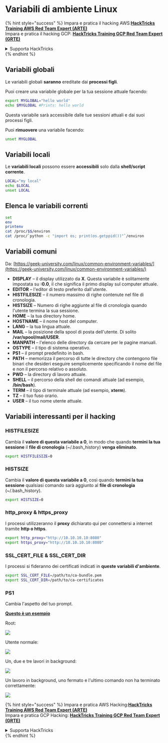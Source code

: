 # Variabili di ambiente Linux

{% hint style="success" %}
Impara e pratica il hacking AWS:<img src="/.gitbook/assets/arte.png" alt="" data-size="line">[**HackTricks Training AWS Red Team Expert (ARTE)**](https://training.hacktricks.xyz/courses/arte)<img src="/.gitbook/assets/arte.png" alt="" data-size="line">\
Impara e pratica il hacking GCP: <img src="/.gitbook/assets/grte.png" alt="" data-size="line">[**HackTricks Training GCP Red Team Expert (GRTE)**<img src="/.gitbook/assets/grte.png" alt="" data-size="line">](https://training.hacktricks.xyz/courses/grte)

<details>

<summary>Supporta HackTricks</summary>

* Controlla i [**piani di abbonamento**](https://github.com/sponsors/carlospolop)!
* **Unisciti al** 💬 [**gruppo Discord**](https://discord.gg/hRep4RUj7f) o al [**gruppo telegram**](https://t.me/peass) o **seguici** su **Twitter** 🐦 [**@hacktricks\_live**](https://twitter.com/hacktricks\_live)**.**
* **Condividi trucchi di hacking inviando PR ai** [**HackTricks**](https://github.com/carlospolop/hacktricks) e [**HackTricks Cloud**](https://github.com/carlospolop/hacktricks-cloud) repos su github.

</details>
{% endhint %}

## Variabili globali

Le variabili globali **saranno** ereditate dai **processi figli**.

Puoi creare una variabile globale per la tua sessione attuale facendo:
```bash
export MYGLOBAL="hello world"
echo $MYGLOBAL #Prints: hello world
```
Questa variabile sarà accessibile dalle tue sessioni attuali e dai suoi processi figli.

Puoi **rimuovere** una variabile facendo:
```bash
unset MYGLOBAL
```
## Variabili locali

Le **variabili locali** possono essere **accessibili** solo dalla **shell/script corrente**.
```bash
LOCAL="my local"
echo $LOCAL
unset LOCAL
```
## Elenca le variabili correnti
```bash
set
env
printenv
cat /proc/$$/environ
cat /proc/`python -c "import os; print(os.getppid())"`/environ
```
## Variabili comuni

Da: [https://geek-university.com/linux/common-environment-variables/](https://geek-university.com/linux/common-environment-variables/)

* **DISPLAY** – il display utilizzato da **X**. Questa variabile è solitamente impostata su **:0.0**, il che significa il primo display sul computer attuale.
* **EDITOR** – l'editor di testo preferito dall'utente.
* **HISTFILESIZE** – il numero massimo di righe contenute nel file di cronologia.
* **HISTSIZE** – Numero di righe aggiunte al file di cronologia quando l'utente termina la sua sessione.
* **HOME** – la tua directory home.
* **HOSTNAME** – il nome host del computer.
* **LANG** – la tua lingua attuale.
* **MAIL** – la posizione della spool di posta dell'utente. Di solito **/var/spool/mail/USER**.
* **MANPATH** – l'elenco delle directory da cercare per le pagine manuali.
* **OSTYPE** – il tipo di sistema operativo.
* **PS1** – il prompt predefinito in bash.
* **PATH** – memorizza il percorso di tutte le directory che contengono file binari che desideri eseguire semplicemente specificando il nome del file e non il percorso relativo o assoluto.
* **PWD** – la directory di lavoro attuale.
* **SHELL** – il percorso della shell dei comandi attuale (ad esempio, **/bin/bash**).
* **TERM** – il tipo di terminale attuale (ad esempio, **xterm**).
* **TZ** – il tuo fuso orario.
* **USER** – il tuo nome utente attuale.

## Variabili interessanti per il hacking

### **HISTFILESIZE**

Cambia il **valore di questa variabile a 0**, in modo che quando **termini la tua sessione** il **file di cronologia** (\~/.bash\_history) **venga eliminato**.
```bash
export HISTFILESIZE=0
```
### **HISTSIZE**

Cambia il **valore di questa variabile a 0**, così quando **termini la tua sessione** qualsiasi comando sarà aggiunto al **file di cronologia** (\~/.bash\_history).
```bash
export HISTSIZE=0
```
### http\_proxy & https\_proxy

I processi utilizzeranno il **proxy** dichiarato qui per connettersi a internet tramite **http o https**.
```bash
export http_proxy="http://10.10.10.10:8080"
export https_proxy="http://10.10.10.10:8080"
```
### SSL\_CERT\_FILE & SSL\_CERT\_DIR

I processi si fideranno dei certificati indicati in **queste variabili d'ambiente**.
```bash
export SSL_CERT_FILE=/path/to/ca-bundle.pem
export SSL_CERT_DIR=/path/to/ca-certificates
```
### PS1

Cambia l'aspetto del tuo prompt.

[**Questo è un esempio**](https://gist.github.com/carlospolop/43f7cd50f3deea972439af3222b68808)

Root:

![](<../.gitbook/assets/image (897).png>)

Utente normale:

![](<../.gitbook/assets/image (740).png>)

Un, due e tre lavori in background:

![](<../.gitbook/assets/image (145).png>)

Un lavoro in background, uno fermato e l'ultimo comando non ha terminato correttamente:

![](<../.gitbook/assets/image (715).png>)


{% hint style="success" %}
Impara e pratica AWS Hacking:<img src="/.gitbook/assets/arte.png" alt="" data-size="line">[**HackTricks Training AWS Red Team Expert (ARTE)**](https://training.hacktricks.xyz/courses/arte)<img src="/.gitbook/assets/arte.png" alt="" data-size="line">\
Impara e pratica GCP Hacking: <img src="/.gitbook/assets/grte.png" alt="" data-size="line">[**HackTricks Training GCP Red Team Expert (GRTE)**<img src="/.gitbook/assets/grte.png" alt="" data-size="line">](https://training.hacktricks.xyz/courses/grte)

<details>

<summary>Supporta HackTricks</summary>

* Controlla i [**piani di abbonamento**](https://github.com/sponsors/carlospolop)!
* **Unisciti al** 💬 [**gruppo Discord**](https://discord.gg/hRep4RUj7f) o al [**gruppo telegram**](https://t.me/peass) o **seguici** su **Twitter** 🐦 [**@hacktricks\_live**](https://twitter.com/hacktricks\_live)**.**
* **Condividi trucchi di hacking inviando PR ai** [**HackTricks**](https://github.com/carlospolop/hacktricks) e [**HackTricks Cloud**](https://github.com/carlospolop/hacktricks-cloud) repos di github.

</details>
{% endhint %}

